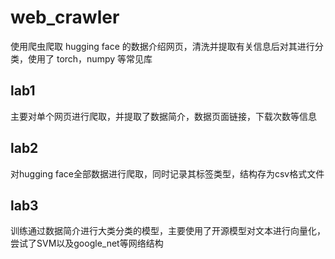 # web_crawler
使用爬虫爬取 hugging face 的数据介绍网页，清洗并提取有关信息后对其进行分类，使用了 torch，numpy 等常见库
## lab1
主要对单个网页进行爬取，并提取了数据简介，数据页面链接，下载次数等信息
## lab2
对hugging face全部数据进行爬取，同时记录其标签类型，结构存为csv格式文件
## lab3
训练通过数据简介进行大类分类的模型，主要使用了开源模型对文本进行向量化，尝试了SVM以及google_net等网络结构